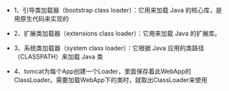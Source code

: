 - 1、引导类加载器（bootstrap class loader）：它用来加载 Java 的核心库，是用原生代码来实现的

- 2、扩展类加载器（extensions class loader）：它用来加载 Java 的扩展库。

- 3、系统类加载器（system class loader）：它根据 Java 应用的类路径（CLASSPATH）来加载 Java 类
- 4、tomcat为每个App创建一个Loader，里面保存着此WebApp的ClassLoader。需要加载WebApp下的类时，就取出ClassLoader来使用